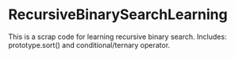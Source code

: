 # RecursiveBinarySearchLearning
This is a scrap code for learning recursive binary search. Includes: prototype.sort() and conditional/ternary operator.
